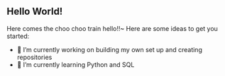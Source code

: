 ## Hello World!

Here comes the choo choo train
hello!!~
Here are some ideas to get you started:

- 🔭 I’m currently working on building my own set up and creating repositories
- 🌱 I’m currently learning Python and SQL
